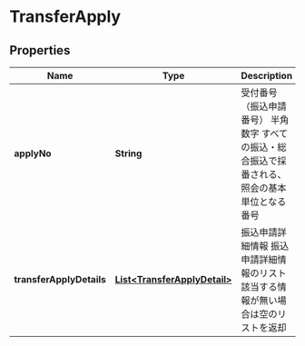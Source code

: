 
# TransferApply

## Properties
Name | Type | Description | Notes
------------ | ------------- | ------------- | -------------
**applyNo** | **String** | 受付番号（振込申請番号） 半角数字 すべての振込・総合振込で採番される、照会の基本単位となる番号  |  [optional]
**transferApplyDetails** | [**List&lt;TransferApplyDetail&gt;**](TransferApplyDetail.md) | 振込申請詳細情報 振込申請詳細情報のリスト 該当する情報が無い場合は空のリストを返却  |  [optional]



